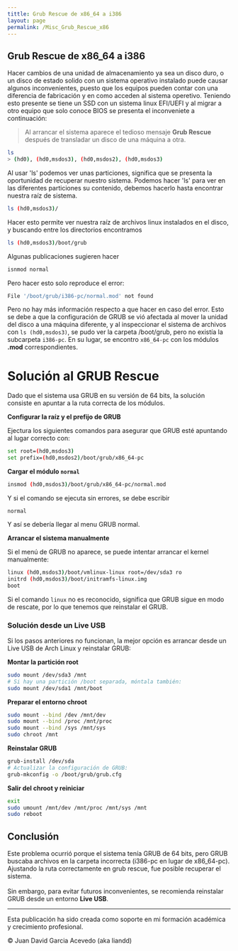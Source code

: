 ```yaml
---
tittle: Grub Rescue de x86_64 a i386
layout: page 
permalink: /Misc_Grub_Rescue_x86
---
```


<h2 id="subtitulo-importante">Grub Rescue de x86_64 a i386</h2>


Hacer cambios de una unidad de almacenamiento ya sea un disco duro, o un disco de estado solido con un sistema operativo instalado puede causar algunos inconvenientes, puesto que los equipos pueden contar con una diferencia de fabricación y en como acceden al sistema operetivo. Teniendo esto presente se tiene un SSD con un sistema linux EFI/UEFI y al migrar a otro equipo que solo conoce BIOS se presenta el inconveniete a continuación:

> Al arrancar el sistema aparece el tedioso mensaje <strong>Grub Rescue</strong> después de transladar un disco de una máquina a otra.

```bash
ls
> (hd0), (hd0,msdos3), (hd0,msdos2), (hd0,msdos3)
```

Al usar 'ls' podemos ver unas particiones, significa que se presenta la oportunidad de recuperar nuestro sistema.
Podemos hacer 'ls' para ver en las diferentes particiones su contenido, debemos hacerlo hasta encontrar nuestra raíz de sistema.

```bash
ls (hd0,msdos3)/
```

Hacer esto permite ver nuestra raíz de archivos linux instalados en el disco, y buscando entre los directorios encontramos 

```bash
ls (hd0,msdos3)/boot/grub
```

Algunas publicaciones sugieren hacer
```bash
isnmod normal
```

Pero hacer esto solo reproduce el error:
```bash
File '/boot/grub/i386-pc/normal.mod' not found
```

Pero no hay más información respecto a que hacer en caso del error. Esto se debe a que la configuración de GRUB se vió afectada al mover la unidad del disco a una máquina diferente, y al inspeccionar el sistema de archivos con `ls (hd0,msdos3)`, se pudo ver la carpeta /boot/grub, pero no existía la subcarpeta `i386-pc`. En su lugar, se encontro `x86_64-pc` con los módulos <strong>.mod</strong> correspondientes.

<h1 class="titulo-principal">Solución al GRUB Rescue</h1>

Dado que el sistema usa GRUB en su versión de 64 bits, la solución consiste en apuntar a la ruta correcta de los módulos.

<strong>Configurar la raíz y el prefijo de GRUB</strong>

Ejectura los siguientes comandos para asegurar que GRUB esté apuntando al lugar correcto con:

```bash
set root=(hd0,msdos3)
set prefix=(hd0,msdos2)/boot/grub/x86_64-pc
```

<strong>Cargar el módulo `normal`</strong>

```bash
insmod (hd0,msdos3)/boot/grub/x86_64-pc/normal.mod
```

Y si el comando se ejecuta sin errores, se debe escribir
```
normal
```

Y así se debería llegar al menu GRUB normal.

<strong>Arrancar el sistema manualmente</strong>

Si el menú de GRUB no aparece, se puede intentar arrancar el kernel manualmente:

```bash
linux (hd0,msdos3)/boot/vmlinux-linux root=/dev/sda3 ro
initrd (hd0,msdos3)/boot/initramfs-linux.img
boot
```

Si el comando `linux` no es reconocido, significa que GRUB sigue en modo de rescate, por lo que tenemos que reinstalar el GRUB.

<h3 class="titulo-secundario">Solución desde un Live USB</h3>

Si los pasos anteriores no funcionan, la mejor opción es arrancar desde un Live USB de Arch Linux y reinstalar GRUB:

<strong>Montar la partición root</strong>

```bash
sudo mount /dev/sda3 /mnt
# Si hay una partición /boot separada, móntala también:
sudo mount /dev/sda1 /mnt/boot
```

<strong>Preparar el entorno chroot</strong>

```bash
sudo mount --bind /dev /mnt/dev
sudo mount --bind /proc /mnt/proc
sudo mount --bind /sys /mnt/sys
sudo chroot /mnt
```

<strong>Reinstalar GRUB</strong>

```bash
grub-install /dev/sda
# Actualizar la configuración de GRUB:
grub-mkconfig -o /boot/grub/grub.cfg
```

<strong>Salir del chroot y reiniciar</strong>

```bash
exit
sudo umount /mnt/dev /mnt/proc /mnt/sys /mnt
sudo reboot
```

<h2 id="subtitulo-importante">Conclusión</h2>

Este problema ocurrió porque el sistema tenía GRUB de 64 bits, pero GRUB buscaba archivos en la carpeta incorrecta (i386-pc en lugar de x86_64-pc). Ajustando la ruta correctamente en grub rescue, fue posible recuperar el sistema.<br><br>Sin embargo, para evitar futuros inconvenientes, se recomienda reinstalar GRUB desde un entorno **Live USB**.

---

Esta publicación ha sido creada como soporte en mi formación académica y crecimiento profesional.

© Juan David Garcia Acevedo (aka liandd)
